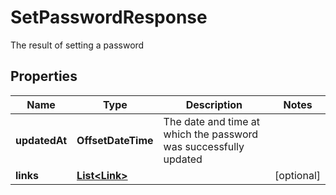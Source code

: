 

# SetPasswordResponse

The result of setting a password

## Properties

Name | Type | Description | Notes
------------ | ------------- | ------------- | -------------
**updatedAt** | **OffsetDateTime** | The date and time at which the password was successfully updated | 
**links** | [**List&lt;Link&gt;**](Link.md) |  |  [optional]



